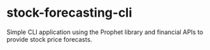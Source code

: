 # stock-forecasting-cli
Simple CLI application using the Prophet library and financial APIs to provide stock price forecasts.
